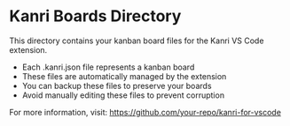 # Kanri Boards Directory

This directory contains your kanban board files for the Kanri VS Code extension.

- Each .kanri.json file represents a kanban board
- These files are automatically managed by the extension
- You can backup these files to preserve your boards
- Avoid manually editing these files to prevent corruption

For more information, visit: https://github.com/your-repo/kanri-for-vscode
